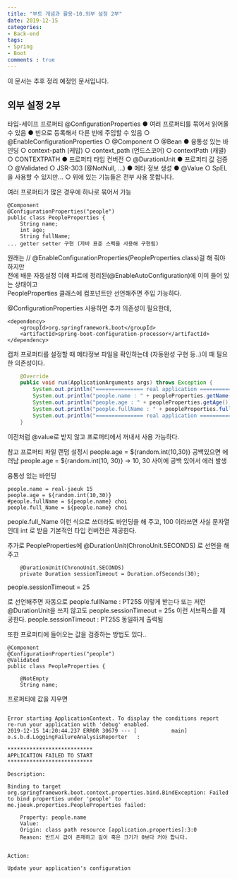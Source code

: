 ```yaml
---
title: "부트 개념과 활용-10.외부 설정 2부"
date: 2019-12-15
categories:
- Back-end
tags:
- Spring 
- Boot
comments : true
---
```


이 문서는 추후 정리 예정인 문서입니다.

## 외부 설정 2부

타입-세이프 프로퍼티 @ConfigurationProperties
● 여러 프로퍼티를 묶어서 읽어올 수 있음
● 빈으로 등록해서 다른 빈에 주입할 수 있음
○ @EnableConfigurationProperties
○ @Component
○ @Bean
● 융통성 있는 바인딩
○ context-path (케밥)
○ context_path (언드스코어)
○ contextPath (캐멀)
○ CONTEXTPATH
● 프로퍼티 타입 컨버전
○ @DurationUnit
● 프로퍼티 값 검증
○ @Validated
○ JSR-303 (@NotNull, ...)
● 메타 정보 생성
● @Value
○ SpEL 을 사용할 수 있지만...
○ 위에 있는 기능들은 전부 사용 못합니다.


여러 프로퍼티가 많은 경우에 하나로 묶어서 가능
~~~
@Component
@ConfigurationProperties("people")
public class PeopleProperties {
    String name;
    int age;
    String fullName;
... getter setter 구현 (자바 표준 스펙을 사용해 구현됨)
~~~
원래는 // @EnableConfigurationProperties(PeopleProperties.class)걸 해 줘야 하지만      
전에 배운 자동설정 이해 파트에 정리된(@EnableAutoConfiguration)에 이미 들어 있는 상태이고        
PeopleProperties 클래스에 컴포넌트만 선언해주면 주입 가능하다.
   
@ConfigurationProperties 사용하면 추가 의존성이 필요한데, 
~~~
<dependency>
    <groupId>org.springframework.boot</groupId>
    <artifactId>spring-boot-configuration-processor</artifactId>
</dependency>
~~~
캡처
프로퍼티를 설정할 때 메타정보 파일을 확인하는데 (자동완성 구현 등..)이 때 필요한 의존성이다.


~~~java
    @Override
    public void run(ApplicationArguments args) throws Exception {
        System.out.println("=============== real application ===============");
        System.out.println("people.name : " + peopleProperties.getName());
        System.out.println("people.age : " + peopleProperties.getAge());
        System.out.println("people.fullName : " + peopleProperties.fullName);
        System.out.println("=============== real application ===============");
    }
~~~

이전처럼 @value로 받지 않고 프로퍼티에서 꺼내서 사용 가능하다.


참고
프로퍼티 파일 랜덤 설정시
people.age = ${random.int(10,30)} 
공백있으면 에러남
people.age = ${random.int(10, 30)} -> 10, 30 사이에 공백 있어서 에러 발생




융통성 있는 바인딩

~~~
people.name = real-jaeuk 15
people.age = ${random.int(10,30)}
#people.fullName = ${people.name} choi
people.full_Name = ${people.name} choi
~~~
people.full_Name  이런 식으로 쓰더라도 바인딩을 해 주고,
100 이라쓰면 사실 문자열인데 int 로 받음 기본적인 타입 컨버전은 제공한다.


추가로 PeopleProperties에 @DurationUnit(ChronoUnit.SECONDS) 로 선언을 해 주고
~~~
    @DurationUnit(ChronoUnit.SECONDS)
    private Duration sessionTimeout = Duration.ofSeconds(30);
~~~
people.sessionTimeout = 25

로 선언해주면 자동으로
people.fullName : PT25S
이렇게 받는다 또는 저런 @DurationUnit을 쓰지 않고도
people.sessionTimeout = 25s
이런 서브픽스를 제공한다.
people.sessionTimeout : PT25S
동일하게 출력됨




또한 프로퍼티에 들어오는 값을 검증하는 방법도 있다..

~~~
@Component
@ConfigurationProperties("people")
@Validated
public class PeopleProperties {
    
    @NotEmpty
    String name;
~~~

프로퍼티에  값을 지우면 
~~~

Error starting ApplicationContext. To display the conditions report re-run your application with 'debug' enabled.
2019-12-15 14:20:44.237 ERROR 30679 --- [           main] o.s.b.d.LoggingFailureAnalysisReporter   : 

***************************
APPLICATION FAILED TO START
***************************

Description:

Binding to target org.springframework.boot.context.properties.bind.BindException: Failed to bind properties under 'people' to me.jaeuk.properties.PeopleProperties failed:

    Property: people.name
    Value: 
    Origin: class path resource [application.properties]:3:0
    Reason: 반드시 값이 존재하고 길이 혹은 크기가 0보다 커야 합니다.


Action:

Update your application's configuration
~~~



